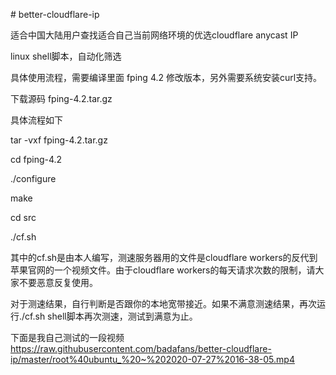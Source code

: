 \# better-cloudflare-ip

适合中国大陆用户查找适合自己当前网络环境的优选cloudflare anycast IP

linux shell脚本，自动化筛选

  

具体使用流程，需要编译里面 fping 4.2 修改版本，另外需要系统安装curl支持。

下载源码 fping-4.2.tar.gz

具体流程如下

  

tar -vxf fping-4.2.tar.gz

cd fping-4.2

./configure

make

cd src

./cf.sh

  

其中的cf.sh是由本人编写，测速服务器用的文件是cloudflare workers的反代到苹果官网的一个视频文件。由于cloudflare workers的每天请求次数的限制，请大家不要恶意反复使用。

对于测速结果，自行判断是否跟你的本地宽带接近。如果不满意测速结果，再次运行./cf.sh shell脚本再次测速，测试到满意为止。

下面是我自己测试的一段视频 https://raw.githubusercontent.com/badafans/better-cloudflare-ip/master/root%40ubuntu_%20~%202020-07-27%2016-38-05.mp4
